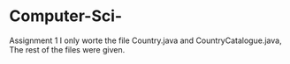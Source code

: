 # Computer-Sci-
Assignment 1 
I only worte the file Country.java and CountryCatalogue.java, The  rest of the files were given.
